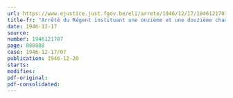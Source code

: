 ```yaml
---
url: https://www.ejustice.just.fgov.be/eli/arrete/1946/12/17/1946121707/justel
title-fr: "Arrêté du Régent instituant une onzième et une douzième chambre française au sein du Conseil de guerre permanent à Bruxelles"
date: 1946-12-17
source:
number: 1946121707
page: 888888
case: 1946-12-17/07
publication: 1946-12-20
starts:
modifies:
pdf-original:
pdf-consolidated:
---
```


